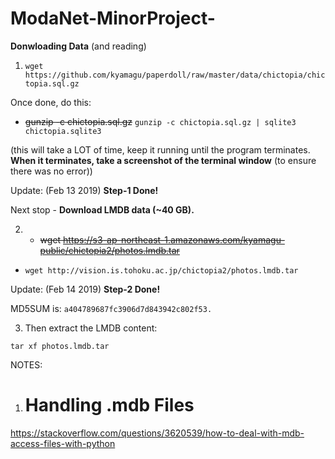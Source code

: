 # ModaNet-MinorProject-

**Donwloading Data** (and reading)

1. `wget https://github.com/kyamagu/paperdoll/raw/master/data/chictopia/chictopia.sql.gz`

Once done, do this:

* <del>gunzip -c chictopia.sql.gz</del> `gunzip -c chictopia.sql.gz | sqlite3 chictopia.sqlite3`

(this will take a LOT of time, keep it running until the program terminates. **When it terminates, take a screenshot of the terminal window** (to ensure there was no error))


Update: (Feb 13 2019) **Step-1 Done!**


Next stop - **Download LMDB data (~40 GB).**

2. * <del>wget https://s3-ap-northeast-1.amazonaws.com/kyamagu-public/chictopia2/photos.lmdb.tar</del>
* `wget http://vision.is.tohoku.ac.jp/chictopia2/photos.lmdb.tar`

Update: (Feb 14 2019) **Step-2 Done!**

MD5SUM is: `a404789687fc3906d7d843942c802f53.`

3. Then extract the LMDB content:

`tar xf photos.lmdb.tar`


NOTES:
1. # Handling .mdb Files
  https://stackoverflow.com/questions/3620539/how-to-deal-with-mdb-access-files-with-python
